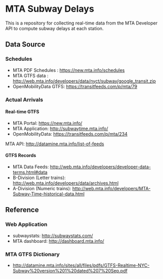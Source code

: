# MTA Subway Delays
This is a repository for collecting real-time data from the MTA Developer API to compute subway delays at each station.

## Data Source
### Schedules
- MTA PDF Schedules : https://new.mta.info/schedules
- MTA GTFS data : http://web.mta.info/developers/data/nyct/subway/google_transit.zip
- OpenMobilityData GTFS: https://transitfeeds.com/p/mta/79

### Actual Arrivals
#### Real-time GTFS
- MTA Portal: https://new.mta.info/
- MTA Application: http://subwaytime.mta.info/
- OpenMobilityData: https://transitfeeds.com/p/mta/234

MTA API: http://datamine.mta.info/list-of-feeds

#### GTFS Records
- MTA Data Feeds: http://web.mta.info/developers/developer-data-terms.html#data
- B-Division (Letter trains): http://web.mta.info/developers/data/archives.html
- A-Division (Numeric trains): http://web.mta.info/developers/MTA-Subway-Time-historical-data.html

## Reference
### Web Application
- subwaystats: http://subwaystats.com/
- MTA dashboard: http://dashboard.mta.info/

### MTA GTFS Dictionary
- http://datamine.mta.info/sites/all/files/pdfs/GTFS-Realtime-NYC-Subway%20version%201%20dated%207%20Sep.pdf
